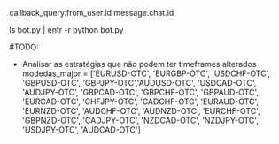 callback_query.from_user.id
message.chat.id

  ls bot.py | entr -r python bot.py 


#TODO:
- Analisar as estratégias que não podem ter timeframes alterados
modedas_major = ['EURUSD-OTC', 'EURGBP-OTC', 'USDCHF-OTC', 'GBPUSD-OTC', 'GBPJPY-OTC','AUDUSD-OTC', 'USDCAD-OTC', 'AUDJPY-OTC', 'GBPCAD-OTC', 'GBPCHF-OTC', 'GBPAUD-OTC', 'EURCAD-OTC', 'CHFJPY-OTC', 'CADCHF-OTC', 'EURAUD-OTC', 'EURNZD-OTC', 'AUDCHF-OTC', 'AUDNZD-OTC', 'EURCHF-OTC', 'GBPNZD-OTC', 'CADJPY-OTC', 'NZDCAD-OTC', 'NZDJPY-OTC', 'USDJPY-OTC', 'AUDCAD-OTC']
